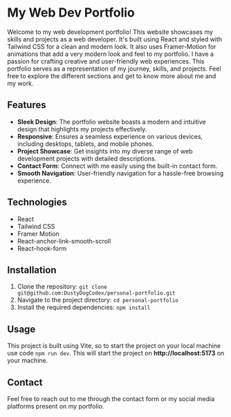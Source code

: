 # My Web Dev Portfolio

Welcome to my web development portfolio! This website showcases my skills and projects as a web developer. It's built using React and styled with Tailwind CSS for a clean and modern look. It also uses Framer-Motion for animations that add a very modern look and feel to my portfolio. I have a passion for crafting creative and user-friendly web experiences. This portfolio serves as a representation of my journey, skills, and projects. Feel free to explore the different sections and get to know more about me and my work.

## Features

- **Sleek Design**: The portfolio website boasts a modern and intuitive design that highlights my projects effectively.
- **Responsive**: Ensures a seamless experience on various devices, including desktops, tablets, and mobile phones.
- **Project Showcase**: Get insights into my diverse range of web development projects with detailed descriptions.
- **Contact Form**: Connect with me easily using the built-in contact form.
- **Smooth Navigation**: User-friendly navigation for a hassle-free browsing experience.

## Technologies

- React
- Tailwind CSS
- Framer Motion
- React-anchor-link-smooth-scroll
- React-hook-form

## Installation

1. Clone the repository: `git clone git@github.com:DustyDogCodex/personal-portfolio.git` 
2. Navigate to the project directory: `cd personal-portfolio`
3. Install the required dependencies: `npm install`

## Usage

This project is built using Vite, so to start the project on your local machine use code `npm run dev`.
This will start the project on **http://localhost:5173** on your machine.

## Contact

Feel free to reach out to me through the contact form or my social media platforms present on my portfolio.